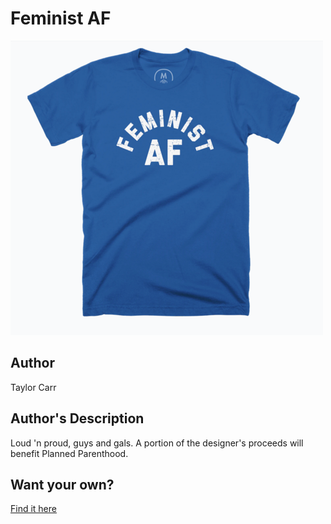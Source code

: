 # Feminist AF

<img src="feminist-af.png" />

## Author

Taylor Carr

## Author's Description

Loud 'n proud, guys and gals. A portion of the designer's proceeds will benefit Planned Parenthood.

## Want your own?

<a href="https://cottonbureau.com/products/feminist-af" alt="Buy Now">Find it here</a>
